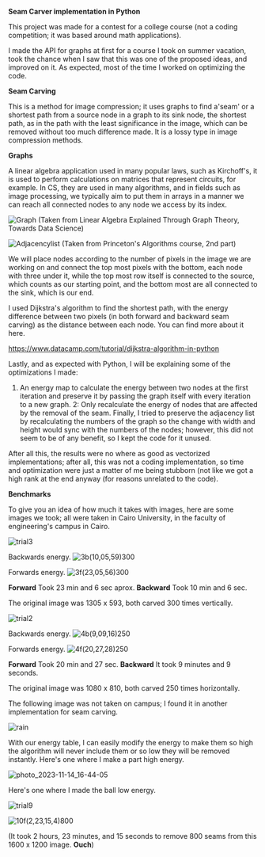 **Seam Carver implementation in Python**

This project was made for a contest for a college course (not a coding competition; it was based around math applications).

I made the API for graphs at first for a course I took on summer vacation, took the chance when I saw that this was one of the proposed ideas, and improved on it.
As expected, most of the time I worked on optimizing the code.

**Seam Carving**

This is a method for image compression; it uses graphs to find a'seam' or a shortest path from a source node in a graph to its sink node, the shortest path, as in the path with the least significance in the image, which can be removed without too much difference made. It is a lossy type in image compression methods.

**Graphs**

A linear algebra application used in many popular laws, such as Kirchoff's, it is used to perform calculations on matrices that represent circuits, for example.
In CS, they are used in many algorithms, and in fields such as image processing, we typically aim to put them in arrays in a manner we can reach all connected nodes to any node we
access by its index.

![Graph](https://miro.medium.com/v2/resize:fit:1400/0*sNR5Q8ciD79RHYiM.png)
(Taken from Linear Algebra Explained Through Graph Theory, Towards Data Science)

![Adjacencylist](https://github.com/user-attachments/assets/d8ef37bc-1b0b-4029-b641-26de422689a7)
(Taken from Princeton's Algorithms course, 2nd part)

We will place nodes according to the number of pixels in the image we are working on and connect the top most pixels with the bottom, each node with three under it, while the top most row itself is connected to the source, which counts as our starting point, and the bottom most are all connected to the sink, which is our end.



I used Dijkstra's algorithm to find the shortest path, with the energy difference between two pixels (in both forward and backward seam carving) as the distance between each node. You can find more about it here.

https://www.datacamp.com/tutorial/dijkstra-algorithm-in-python

Lastly, and as expected with Python, I will be explaining some of the optimizations I made:

1. An energy map to calculate the energy between two nodes at the first iteration and preserve it by passing the graph itself with every iteration to a new graph.
2: Only recalculate the energy of nodes that are affected by the removal of the seam.
Finally, I tried to preserve the adjacency list by recalculating the numbers of the graph so the change with width and height would sync with the numbers of the nodes; however, this did not seem to be of any benefit, so I kept the code for it unused.

After all this, the results were no where as good as vectorized implementations; after all, this was not a coding implementation, so time and optimization were just a matter of me being stubborn (not like we got a high rank at the end anyway (for reasons unrelated to the code).

**Benchmarks**

To give you an idea of how much it takes with images, here are some images we took; all were taken in Cairo University, in the faculty of engineering's campus in Cairo.

![trial3](https://github.com/user-attachments/assets/b4920e5e-fb45-45de-b9b1-ae31401714ee)



Backwards energy.
![3b(10,05,59)300](https://github.com/user-attachments/assets/3553e4b7-9132-4208-ba10-099a5f1be722)



Forwards energy.
![3f(23,05,56)300](https://github.com/user-attachments/assets/5f3c7e21-a942-4f56-9b7e-6bdf071d9b7a)


**Forward** Took 23 min and 6 sec aprox.
**Backward** Took 10 min and 6 sec.


The original image was 1305 x 593, both carved 300 times vertically.


![trial2](https://github.com/user-attachments/assets/b8f1040d-4006-492d-a087-e465c747982c)


Backwards energy.
![4b(9,09,16)250](https://github.com/user-attachments/assets/38e95e75-d38b-4f8b-b8a1-c15c99a64be7)


Forwards energy.
![4f(20,27,28)250](https://github.com/user-attachments/assets/3e5f665b-d87c-4a30-b7c5-b9ac57c536f9)


**Forward** Took 20 min and 27 sec.
**Backward** It took 9 minutes and 9 seconds.


The original image was 1080 x 810, both carved 250 times horizontally.


The following image was not taken on campus; I found it in another implementation for seam carving.


![rain](https://github.com/user-attachments/assets/ce97fe88-ed7b-48cf-a804-e92888bab07c)

With our energy table, I can easily modify the energy to make them so high the algorithm will never include them or so low they will be removed instantly.
Here's one where I make a part high energy.


![photo_2023-11-14_16-44-05](https://github.com/user-attachments/assets/284528e7-9376-4269-9377-45f0332078a4)


Here's one where I made the ball low energy.

![trial9](https://github.com/user-attachments/assets/a99d8cf6-3c5d-4950-9902-8041d5cc8bc9)


![10f(2,23,15,4)800](https://github.com/user-attachments/assets/f8f06f80-a16b-40d4-a43f-089cb849fb45)

(It took 2 hours, 23 minutes, and 15 seconds to remove 800 seams from this 1600 x 1200 image. **Ouch**)

